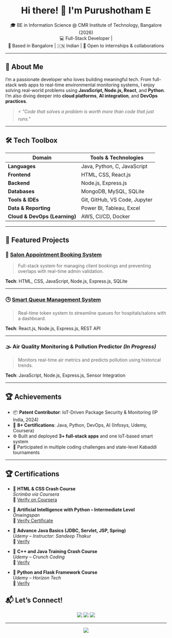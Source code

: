 <h1 align="center">Hi there! 👋 I'm Purushotham E</h1>

<p align="center">
  🎓 BE in Information Science @ CMR Institute of Technology, Bangalore (2026)<br>
  💻 Full-Stack Developer |<br>
  📍 Based in Bangalore | 🇮🇳 Indian | 🔭 Open to internships & collaborations
</p>

---

## 🚀 About Me

I’m a passionate developer who loves building meaningful tech. From full-stack web apps to real-time environmental monitoring systems, I enjoy solving real-world problems using **JavaScript, Node.js, React**, and **Python**. I’m also diving deeper into **cloud platforms**, **AI integration**, and **DevOps practices**.

> ⚡ _"Code that solves a problem is worth more than code that just runs."_  

---

## 🛠️ Tech Toolbox

| Domain | Tools & Technologies |
|--------|----------------------|
| **Languages** | Java, Python, C, JavaScript |
| **Frontend** | HTML, CSS, React.js |
| **Backend** | Node.js, Express.js |
| **Databases** | MongoDB, MySQL, SQLite |
| **Tools & IDEs** | Git, GitHub, VS Code, Jupyter |
| **Data & Reporting** | Power BI, Tableau, Excel |
| **Cloud & DevOps (Learning)** | AWS, CI/CD, Docker |

---

## 🌟 Featured Projects

### 🔧 [Salon Appointment Booking System](https://github.com/purushotham2628/salon-appointment-system)
> Full-stack system for managing client bookings and preventing overlaps with real-time admin validation.

**Tech**: HTML, CSS, JavaScript, Node.js, Express.js, SQLite

---

### 🕒 [Smart Queue Management System](https://github.com/purushotham2628/smart-queue-management)
> Real-time token system to streamline queues for hospitals/salons with a dashboard.

**Tech**: React.js, Node.js, Express.js, REST API

---

### 🌫️ Air Quality Monitoring & Pollution Predictor *(In Progress)*
> Monitors real-time air metrics and predicts pollution using historical trends.

**Tech**: JavaScript, Node.js, Express.js, Sensor Integration

---

## 🏆 Achievements

- 📦 **Patent Contributor**: IoT-Driven Package Security & Monitoring (IP India, 2024)
- 🧠 **8+ Certifications**: Java, Python, DevOps, AI (Infosys, Udemy, Coursera)
- ⚙️ Built and deployed **3+ full-stack apps** and one IoT-based smart system
- 🧩 Participated in multiple coding challenges and state-level Kabaddi tournaments

---
## 🏆 Certifications

- 📜 **HTML & CSS Crash Course**  
  *Scrimba via Coursera*  
  🔗 [Verify on Coursera](https://coursera.org/verify/209AE00WTSZ6)

- 📜 **Artificial Intelligence with Python – Intermediate Level**  
  *Onwingspan*  
  🔗 [Verify Certificate](https://verify.onwingspan.com)

- 📜 **Advance Java Basics (JDBC, Servlet, JSP, Spring)**  
  *Udemy – Instructor: Sandeep Thakur*  
  🔗 [Verify](https://ude.my/UC-5a53cbbf-68ad-4863-8bef-f6d0da25bde4)

- 📜 **C++ and Java Training Crash Course**  
  *Udemy – Crunch Coding*  
  🔗 [Verify](https://ude.my/UC-82b4d6b4-0c6d-40c0-a8a3-e6dc5057b7f7)

- 📜 **Python and Flask Framework Course**  
  *Udemy – Horizon Tech*  
  🔗 [Verify](https://ude.my/UC-b3804beb-1530-4931-b287-11fd47433e6c)


## 📬 Let’s Connect!

<p align="center">
  <a href="mailto:purushotham2628@gmail.com"><img src="https://img.shields.io/badge/Gmail-red?style=for-the-badge&logo=gmail&logoColor=white" /></a>
  <a href="https://www.linkedin.com/in/purush2628"><img src="https://img.shields.io/badge/LinkedIn-blue?style=for-the-badge&logo=linkedin&logoColor=white" /></a>
  <a href="https://github.com/purushotham2628"><img src="https://img.shields.io/badge/GitHub-black?style=for-the-badge&logo=github&logoColor=white" /></a>
</p>

---

<p align="center">
  <img src="https://readme-typing-svg.demolab.com?font=Fira+Code&duration=2000&pause=1000&color=00F7FF&center=true&vCenter=true&width=500&lines=Keep+Coding...;Keep+Building...;Keep+Improving...💪" />
</p>
